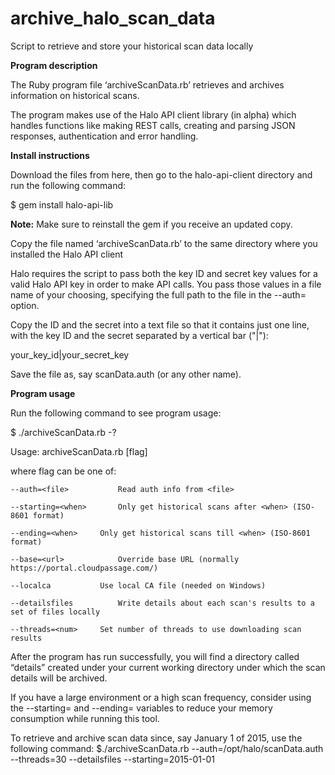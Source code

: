 # archive_halo_scan_data
Script to retrieve and store your historical scan data locally

<b>Program description</b>

The Ruby program file ‘archiveScanData.rb’ retrieves and archives information on historical scans.

The program makes use of the Halo API client library (in alpha) which handles functions like making REST calls, creating and parsing JSON responses, authentication and error handling.

<b>Install instructions</b>

Download the files from here, then go to the halo-api-client directory and run the following command:

$ gem install halo-api-lib

<b>Note:</b> Make sure to reinstall the gem if you receive an updated copy.

Copy the file named ‘archiveScanData.rb’ to the same directory where you installed the Halo API client

Halo requires the script to pass both the key ID and secret key values for a valid Halo API key in order to make API calls. You pass those values in a file name of your choosing, specifying the full path to the file in the --auth=<filename> option.

Copy the ID and the secret into a text file so that it contains just one line, with the key ID and the secret
separated by a vertical bar ("|"):

your_key_id|your_secret_key

Save the file as, say scanData.auth (or any other name).

<b>Program usage</b>

Run the following command to see program usage:

$ ./archiveScanData.rb -?

Usage: archiveScanData.rb [flag]
  
  where flag can be one of:
  
    --auth=<file>			Read auth info from <file>
  
    --starting=<when>		Only get historical scans after <when> (ISO-8601 format)
  
    --ending=<when>		Only get historical scans till <when> (ISO-8601 format)
  
    --base=<url>			Override base URL (normally https://portal.cloudpassage.com/)
  
    --localca			Use local CA file (needed on Windows)
  
    --detailsfiles			Write details about each scan's results to a set of files locally
  
    --threads=<num>		Set number of threads to use downloading scan results

After the program has run successfully, you will find a directory called “details” created under your current working directory under which the scan details will be archived.

If you have a large environment or a high scan frequency, consider using the --starting= and --ending= variables to reduce your memory consumption while running this tool.

To retrieve and archive scan data since, say January 1 of 2015, use the following command:
$./archiveScanData.rb --auth=/opt/halo/scanData.auth --threads=30 --detailsfiles --starting=2015-01-01

<!---
#CPTAGS:community-supported archive
#TBICON:images/ruby_icon.png
-->
